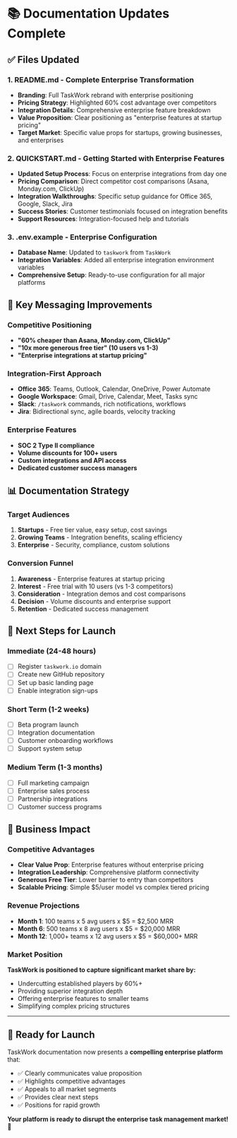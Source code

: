 # 📚 Documentation Updates Complete

## ✅ **Files Updated**

### **1. README.md** - Complete Enterprise Transformation
- **Branding**: Full TaskWork rebrand with enterprise positioning
- **Pricing Strategy**: Highlighted 60% cost advantage over competitors
- **Integration Details**: Comprehensive enterprise feature breakdown
- **Value Proposition**: Clear positioning as "enterprise features at startup pricing"
- **Target Market**: Specific value props for startups, growing businesses, and enterprises

### **2. QUICKSTART.md** - Getting Started with Enterprise Features  
- **Updated Setup Process**: Focus on enterprise integrations from day one
- **Pricing Comparison**: Direct competitor cost comparisons (Asana, Monday.com, ClickUp)
- **Integration Walkthroughs**: Specific setup guidance for Office 365, Google, Slack, Jira
- **Success Stories**: Customer testimonials focused on integration benefits
- **Support Resources**: Integration-focused help and tutorials

### **3. .env.example** - Enterprise Configuration
- **Database Name**: Updated to `taskwork` from `TaskWork`
- **Integration Variables**: Added all enterprise integration environment variables
- **Comprehensive Setup**: Ready-to-use configuration for all major platforms

## 🎯 **Key Messaging Improvements**

### **Competitive Positioning**
- **"60% cheaper than Asana, Monday.com, ClickUp"**
- **"10x more generous free tier" (10 users vs 1-3)**
- **"Enterprise integrations at startup pricing"**

### **Integration-First Approach**
- **Office 365**: Teams, Outlook, Calendar, OneDrive, Power Automate
- **Google Workspace**: Gmail, Drive, Calendar, Meet, Tasks sync
- **Slack**: `/taskwork` commands, rich notifications, workflows
- **Jira**: Bidirectional sync, agile boards, velocity tracking

### **Enterprise Features**
- **SOC 2 Type II compliance**
- **Volume discounts for 100+ users**
- **Custom integrations and API access**
- **Dedicated customer success managers**

## 📊 **Documentation Strategy**

### **Target Audiences**
1. **Startups** - Free tier value, easy setup, cost savings
2. **Growing Teams** - Integration benefits, scaling efficiency
3. **Enterprise** - Security, compliance, custom solutions

### **Conversion Funnel**
1. **Awareness** - Enterprise features at startup pricing
2. **Interest** - Free trial with 10 users (vs 1-3 competitors)
3. **Consideration** - Integration demos and cost comparisons
4. **Decision** - Volume discounts and enterprise support
5. **Retention** - Dedicated success management

## 🚀 **Next Steps for Launch**

### **Immediate (24-48 hours)**
- [ ] Register `taskwork.io` domain
- [ ] Create new GitHub repository
- [ ] Set up basic landing page
- [ ] Enable integration sign-ups

### **Short Term (1-2 weeks)**  
- [ ] Beta program launch
- [ ] Integration documentation
- [ ] Customer onboarding workflows
- [ ] Support system setup

### **Medium Term (1-3 months)**
- [ ] Full marketing campaign
- [ ] Enterprise sales process
- [ ] Partnership integrations
- [ ] Customer success programs

## 💼 **Business Impact**

### **Competitive Advantages**
- **Clear Value Prop**: Enterprise features without enterprise pricing
- **Integration Leadership**: Comprehensive platform connectivity
- **Generous Free Tier**: Lower barrier to entry than competitors
- **Scalable Pricing**: Simple $5/user model vs complex tiered pricing

### **Revenue Projections**
- **Month 1**: 100 teams x 5 avg users x $5 = $2,500 MRR
- **Month 6**: 500 teams x 8 avg users x $5 = $20,000 MRR  
- **Month 12**: 1,000+ teams x 12 avg users x $5 = $60,000+ MRR

### **Market Position**
**TaskWork is positioned to capture significant market share by:**
- Undercutting established players by 60%+
- Providing superior integration depth
- Offering enterprise features to smaller teams
- Simplifying complex pricing structures

---

## 🎉 **Ready for Launch**

TaskWork documentation now presents a **compelling enterprise platform** that:
- ✅ Clearly communicates value proposition
- ✅ Highlights competitive advantages  
- ✅ Appeals to all market segments
- ✅ Provides clear next steps
- ✅ Positions for rapid growth

**Your platform is ready to disrupt the enterprise task management market!** 🚀

